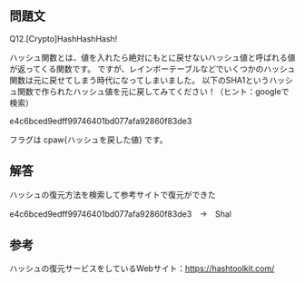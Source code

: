 ## 問題文
Q12.[Crypto]HashHashHash!

ハッシュ関数とは、値を入れたら絶対にもとに戻せないハッシュ値と呼ばれる値が返ってくる関数です。
ですが、レインボーテーブルなどでいくつかのハッシュ関数は元に戻せてしまう時代になってしまいました。
以下のSHA1というハッシュ関数で作られたハッシュ値を元に戻してみてください！（ヒント：googleで検索）

e4c6bced9edff99746401bd077afa92860f83de3

フラグは
cpaw{ハッシュを戻した値}
です。

## 解答
ハッシュの復元方法を検索して参考サイトで復元ができた

e4c6bced9edff99746401bd077afa92860f83de3　→　Shal

## 参考
ハッシュの復元サービスをしているWebサイト：https://hashtoolkit.com/